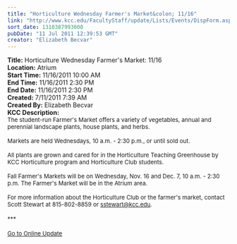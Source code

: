 ```yaml
---
title: "Horticulture Wednesday Farmer's Market&colon; 11/16"
link: "http://www.kcc.edu/FacultyStaff/update/Lists/Events/DispForm.aspx?ID=105"
sort_date: 1310387993000
pubDate: "11 Jul 2011 12:39:53 GMT"
creator: "Elizabeth Becvar"
---
```


<div><b>Title:</b> Horticulture Wednesday Farmer&#39;s Market: 11/16</div>
<div><b>Location:</b> Atrium</div>
<div><b>Start Time:</b> 11/16/2011 10:00 AM</div>
<div><b>End Time:</b> 11/16/2011 2:30 PM</div>
<div><b>End Date:</b> 11/16/2011 2:30 PM</div>
<div><b>Created:</b> 7/11/2011 7:39 AM</div>
<div><b>Created By:</b> Elizabeth Becvar</div>
<div><b>KCC Description:</b> <div class="ExternalClass9A579A2E810A48F09152EBB24A29555C">
<div><font size="2">The student-run Farmer's Market offers a variety of vegetables, annual and perennial landscape plants, house plants, and herbs. <br />    </font></div>
<div><font size="2">Markets are held Wednesdays, 10 a.m. - 2:30 p.m., or until sold out.<br />    </font></div>
<div><font size="2">All plants are grown and cared for in the Horticulture Teaching Greenhouse by KCC Horticulture program and Horticulture Club students. <br />   </font></div>
<div><font size="2">Fall Farmer's Markets will be on Wednesday, Nov. 16 and Dec. 7, 10 a.m. - 2:30 p.m. The Farmer's Market will be in the Atrium area.<br />     </font></div>
<div><font size="2">For more information about the Horticulture Club or the farmer's market, contact Scott Stewart at <span style="white-space:nowrap" class="baec5a81-e4d6-4674-97f3-e9220f0136c1">815-802-8859</span> or </font><a href="mailto:sstewart@kcc.edu"><font size="2">sstewart@kcc.edu</font></a><font size="2">.</font></div>
<div><font size="2"></font> </div>
<div><font size="2">***</font></div>
<div><font size="2"></font> </div>
<div><font size="2"><a href="/FacultyStaff/update/Pages/dailyupdate.aspx">Go to Online Update</a></font><font size="2"></font></div>
<div><font size="2"></font> </div></div></div>
